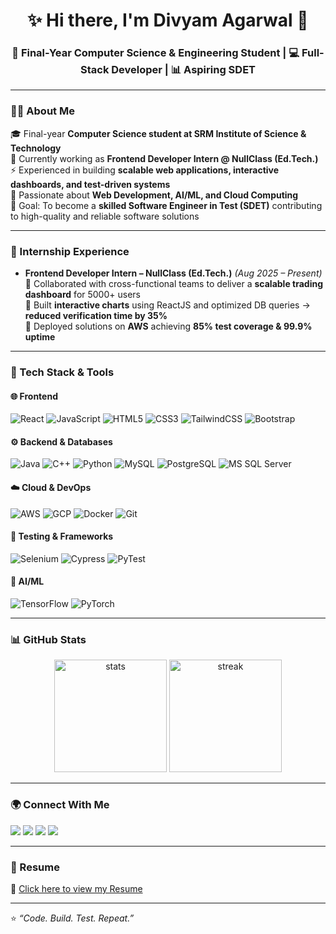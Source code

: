 <h1 align="center">✨ Hi there, I'm Divyam Agarwal 👋</h1>
<h3 align="center">🚀 Final-Year Computer Science & Engineering Student | 💻 Full-Stack Developer | 📊 Aspiring SDET</h3>

---

### 👨‍💻 About Me  
🎓 Final-year **Computer Science student at SRM Institute of Science & Technology**  
💼 Currently working as **Frontend Developer Intern @ NullClass (Ed.Tech.)**  
⚡ Experienced in building **scalable web applications, interactive dashboards, and test-driven systems**  
📌 Passionate about **Web Development, AI/ML, and Cloud Computing**  
🎯 Goal: To become a **skilled Software Engineer in Test (SDET)** contributing to high-quality and reliable software solutions  

---

### 💼 Internship Experience  
- **Frontend Developer Intern – NullClass (Ed.Tech.)** *(Aug 2025 – Present)*  
  🔹 Collaborated with cross-functional teams to deliver a **scalable trading dashboard** for 5000+ users  
  🔹 Built **interactive charts** using ReactJS and optimized DB queries → **reduced verification time by 35%**  
  🔹 Deployed solutions on **AWS** achieving **85% test coverage & 99.9% uptime**  

---

### 🚀 Tech Stack & Tools  

#### 🌐 Frontend
![React](https://img.shields.io/badge/React-20232A?style=for-the-badge&logo=react&logoColor=61DAFB)
![JavaScript](https://img.shields.io/badge/JavaScript-FFD43B?style=for-the-badge&logo=javascript&logoColor=black)
![HTML5](https://img.shields.io/badge/HTML5-E34F26?style=for-the-badge&logo=html5&logoColor=white)
![CSS3](https://img.shields.io/badge/CSS3-1572B6?style=for-the-badge&logo=css3&logoColor=white)
![TailwindCSS](https://img.shields.io/badge/TailwindCSS-38B2AC?style=for-the-badge&logo=tailwind-css&logoColor=white)
![Bootstrap](https://img.shields.io/badge/Bootstrap-563D7C?style=for-the-badge&logo=bootstrap&logoColor=white)

#### ⚙️ Backend & Databases  
![Java](https://img.shields.io/badge/Java-ED8B00?style=for-the-badge&logo=java&logoColor=white)
![C++](https://img.shields.io/badge/C++-00599C?style=for-the-badge&logo=c%2B%2B&logoColor=white)
![Python](https://img.shields.io/badge/Python-14354C?style=for-the-badge&logo=python&logoColor=yellow)
![MySQL](https://img.shields.io/badge/MySQL-4479A1?style=for-the-badge&logo=mysql&logoColor=white)
![PostgreSQL](https://img.shields.io/badge/PostgreSQL-316192?style=for-the-badge&logo=postgresql&logoColor=white)
![MS SQL Server](https://img.shields.io/badge/MSSQL-CC2927?style=for-the-badge&logo=microsoft-sql-server&logoColor=white)

#### ☁️ Cloud & DevOps  
![AWS](https://img.shields.io/badge/AWS-FF9900?style=for-the-badge&logo=amazon-aws&logoColor=white)
![GCP](https://img.shields.io/badge/GoogleCloud-4285F4?style=for-the-badge&logo=google-cloud&logoColor=white)
![Docker](https://img.shields.io/badge/Docker-2496ED?style=for-the-badge&logo=docker&logoColor=white)
![Git](https://img.shields.io/badge/Git-F05033?style=for-the-badge&logo=git&logoColor=white)

#### 🧪 Testing & Frameworks  
![Selenium](https://img.shields.io/badge/Selenium-43B02A?style=for-the-badge&logo=selenium&logoColor=white)
![Cypress](https://img.shields.io/badge/Cypress-17202C?style=for-the-badge&logo=cypress&logoColor=white)
![PyTest](https://img.shields.io/badge/PyTest-0A9EDC?style=for-the-badge&logo=python&logoColor=white)

#### 🤖 AI/ML  
![TensorFlow](https://img.shields.io/badge/TensorFlow-FF6F00?style=for-the-badge&logo=tensorflow&logoColor=white)
![PyTorch](https://img.shields.io/badge/PyTorch-EE4C2C?style=for-the-badge&logo=pytorch&logoColor=white)

---

### 📊 GitHub Stats  
<p align="center">
  <img src="https://github-readme-stats.vercel.app/api?username=divyam1464&show_icons=true&theme=radical" alt="stats" height="180"/>
  <img src="https://github-readme-streak-stats.herokuapp.com/?user=divyam1464&theme=radical" alt="streak" height="180"/>
</p>

---

### 🌍 Connect With Me  
<p align="left">
<a href="mailto:divyam7246@gmail.com"><img src="https://img.shields.io/badge/Gmail-D14836?logo=gmail&logoColor=white&style=for-the-badge" /></a>
<a href="https://www.linkedin.com/in/divyam-agarwal-112452206/"><img src="https://img.shields.io/badge/LinkedIn-0A66C2?logo=linkedin&logoColor=white&style=for-the-badge" /></a>
<a href="https://www.instagram.com/dv.not.found/"><img src="https://img.shields.io/badge/Instagram-E4405F?logo=instagram&logoColor=white&style=for-the-badge" /></a>
<a href="https://www.codechef.com/users/agarwal_divyam"><img src="https://img.shields.io/badge/CodeChef-5B4638?logo=codechef&logoColor=white&style=for-the-badge" /></a>
</p>

---

### 📄 Resume  
📌 [Click here to view my Resume](https://drive.google.com/file/d/1auvqGn0TSj55F2_sFJU34qvU9g1pezrp/view?usp=sharing)  

---
⭐️ *“Code. Build. Test. Repeat.”*  

